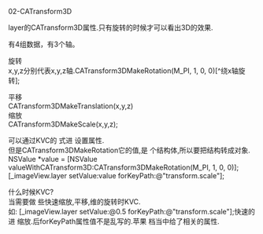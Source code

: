 02-CATransform3D

layer的CATransform3D属性.只有旋转的时候才可以看出3D的效果.

有4组数据，有3个轴。

旋转  
x,y,z分别代表x,y,z轴.CATransform3DMakeRotation\(M\_PI, 1, 0, 0\)\[^绕x轴旋转\];

平移  
CATransform3DMakeTranslation\(x,y,z\)  
缩放  
CATransform3DMakeScale\(x,y,z\);

可以通过KVC的 式进 设置属性.  
但是CATransform3DMakeRotation它的值,是 个结构体,所以要把结构转成对象.  
NSValue \*value = \[NSValue valueWithCATransform3D:CATransform3DMakeRotation\(M\_PI, 1, 0, 0\)\];\[\_imageView.layer setValue:value forKeyPath:@"transform.scale"\];

什么时候KVC?  
当需要做 些快速缩放,平移,维的旋转时KVC.  
如: \[\_imageView.layer setValue:@0.5 forKeyPath:@"transform.scale"\];快速的进 缩放.后forKeyPath属性值不是乱写的.苹果 档当中给了相关的属性.

